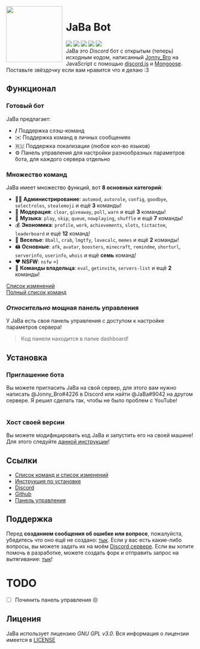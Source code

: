 <img width="150" height="150" align="left" style="float: left; margin: 0 10px 0 0;" src="https://cdn.discordapp.com/attachments/1005529755296206940/1090005990717534269/af98d49ebc9bf28b40b45ed5a0a623b4.webp">

# JaBa Bot
[![](https://img.shields.io/discord/892727526911258654?logo=discord&&colorB=00BFFF&label=%D0%9A%D0%BE%D0%BF%D0%B8%D0%BF%D0%B0%D1%81%D1%82%D0%B5%D1%80%D1%8B&style=flat-square)](https://discord.gg/Ptkj2n9nzZ)
[![](https://img.shields.io/discord/568120814776614924.svg?logo=discord&colorB=00BFFF&label=Atlanta%20Emojis)](https://discord.gg/NPkySYKMkN)
[![](https://img.shields.io/badge/discord.js-v14.8.0-blue.svg?logo=npm)](https://github.com/discordjs/discord.js)
[![](https://www.codefactor.io/repository/github/JonnyBro/JaBa/badge)](https://www.codefactor.io/repository/github/JonnyBro/JaBa)
[![](https://img.shields.io/github/license/JonnyBro/JaBa?label=%D0%9B%D0%B8%D1%86%D0%B5%D0%BD%D0%B7%D0%B8%D1%8F%20&style=flat-square)](https://github.com/JonnyBro/JaBa/blob/main/LICENSE)<br>
JaBa это *Discord* бот с открытым (теперь) исходным кодом, написанный [Jonny_Bro](https://github.com/JonnyBro) на JavaScript с помощью [discord.js](https://github.com/discordjs/discord.js) и [Mongoose](https://mongoosejs.com). Поставьте звёздочку если вам нравится что я делаю :3

## Функционал
### Готовый бот
JaBa предлагает:
*   **/** Поддержка слэш-команд
*   ✉️ Поддержка команд в личных сообщениях
*   🇷🇺 Поддержка локализации (любое кол-во языков)
*   ⚙️ Панель управления для настройки разнообразных параметров бота, для каждого сервера отдельно<br>

### Множество команд
JaBa имеет множество функций, вот **8 основных категорий**:
*   👩‍💼 **Администрирование**: `automod`, `autorole`, `config`, `goodbye`, `selectroles`, `stealemoji` и ещё **3** команды!
*   🚓 **Модерация**: `clear`, `giveaway`, `poll`, `warn` и ещё **3** команды!
*   🎵 **Музыка**: `play`, `skip`, `queue`, `nowplaying`, `shuffle` и ещё **7** команды!
*   💰 **Экономика**: `profile`, `work`, `achievements`, `slots`, `tictactoe`, `leaderboard` и ещё **12** команд!
*   👻 **Веселье**: `8ball`, `crab`, `lmgtfy`, `lovecalc`, `memes` и ещё **2** команды!
*   🖨️ **Основные**: `afk`, `avatar`, `boosters`, `minecraft`, `remindme`, `shorturl`, `serverinfo`, `userinfo`, `whois` и ещё **семь** команд!
*   ❤ **NSFW**: `nsfw` =)
*   👑 **Команды владельца**: `eval`, `getinvite`, `servers-list` и ещё **2** команды!

[Список изменений](/dashboard/docs/updates.md)<br>
[Полный список команд](http://jababot.duckdns.org:8080/commands)

### *Относительно* мощная панель управления
У JaBa есть своя панель управления с доступом к настройке параметров сервера!
<!-- <img align="left" style="float: centrer; margin: 0 10px 0 0;" src="https://zupimages.net/up/19/31/c3ya.png" height="200" width="350"/>
<img align="center" style="float: left; margin: 0 10px 0 0;" src="https://zupimages.net/up/19/31/vnq5.png" height="200" width="350"/>
<img align="center" style="float: centrer; margin: 0 10px 0 0;" src="https://zupimages.net/up/19/31/htga.png" height="200" width="350"/> -->

> Код панели находится в папке dashboard!

## Установка
### Приглашение бота
Вы можете пригласить JaBa на свой сервер, для этого вам нужно написать @Jonny_Bro#4226 в Discord или найти @JaBa#9042 на другом сервере.
Я решил сделать так, чтобы не было проблем с YouTube!<br><br>
### Хост своей версии
Вы можете модифицировать код JaBa и запустить его на своей машине!<br>
Для этого следуйте [данной инструкции](https://github.com/JonnyBro/JaBa/wiki/Установка-JaBa-на-своей-машине)!

## Ссылки
*   [Список команд и список изменений](http://jababot.duckdns.org/docs)
*   [Инструкция по установке](https://github.com/JonnyBro/JaBa/wiki/Установка-JaBa-на-своей-машине)
*   [Discord](https://discord.gg/Ptkj2n9nzZ)
*   [Github](https://github.com/JonnyBro/JaBa/)
*   [Панель управления](http://jababot.duckdns.org)

## Поддержка
Перед **созданием сообщения об ошибке или вопросе**, пожалуйста, убедитесь что оно ещё не создано: [тык](https://github.com/JonnyBro/JaBa/issues).
Если у вас есть какие-либо вопросы, вы можете задать их на моём [Discord сервере](https://discord.gg/NPkySYKMkN).
Если вы хотите помочь в разработке, можете создать форк и отправить запрос на вытягивание: [тык](https://github.com/JonnyBro/JaBa/pulls)!

# TODO
- [ ] Починить панель управления 😣

## Лицения
JaBa использует лицензию *GNU GPL v3.0*. Вся информация о лицензии имеется в [LICENSE](https://github.com/JonnyBro/JaBa/blob/main/LICENSE)
